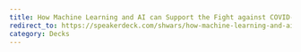 ```yaml
---
title: How Machine Learning and AI can Support the Fight against COVID-19
redirect_to: https://speakerdeck.com/shwars/how-machine-learning-and-ai-can-support-the-fight-against-covid-19
category: Decks
---
```


